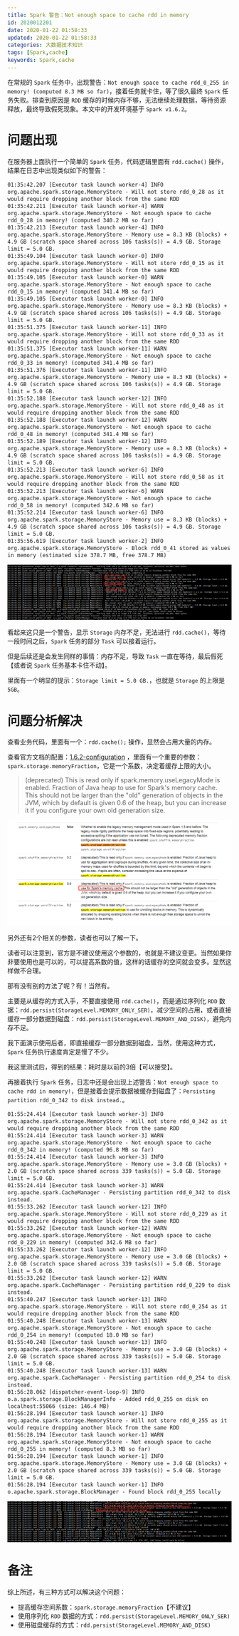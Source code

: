 ```yaml
---
title: Spark 警告：Not enough space to cache rdd in memory
id: 2020012201
date: 2020-01-22 01:58:33
updated: 2020-01-22 01:58:33
categories: 大数据技术知识
tags: [Spark,cache]
keywords: Spark,cache
---
```



在常规的 `Spark` 任务中，出现警告：`Not enough space to cache rdd_0_255 in memory! (computed 8.3 MB so far)`，接着任务就卡住，等了很久最终 `Spark` 任务失败。排查到原因是 `RDD` 缓存的时候内存不够，无法继续处理数据，等待资源释放，最终导致假死现象。本文中的开发环境基于 `Spark v1.6.2`。


<!-- more -->


# 问题出现


在服务器上面执行一个简单的 `Spark` 任务，代码逻辑里面有 `rdd.cache()` 操作，结果在日志中出现类似如下的警告：

```
01:35:42.207 [Executor task launch worker-4] INFO  org.apache.spark.storage.MemoryStore - Will not store rdd_0_28 as it would require dropping another block from the same RDD
01:35:42.211 [Executor task launch worker-4] WARN  org.apache.spark.storage.MemoryStore - Not enough space to cache rdd_0_28 in memory! (computed 340.2 MB so far)
01:35:42.213 [Executor task launch worker-4] INFO  org.apache.spark.storage.MemoryStore - Memory use = 8.3 KB (blocks) + 4.9 GB (scratch space shared across 106 tasks(s)) = 4.9 GB. Storage limit = 5.0 GB.
01:35:49.104 [Executor task launch worker-0] INFO  org.apache.spark.storage.MemoryStore - Will not store rdd_0_15 as it would require dropping another block from the same RDD
01:35:49.105 [Executor task launch worker-0] WARN  org.apache.spark.storage.MemoryStore - Not enough space to cache rdd_0_15 in memory! (computed 341.4 MB so far)
01:35:49.105 [Executor task launch worker-0] INFO  org.apache.spark.storage.MemoryStore - Memory use = 8.3 KB (blocks) + 4.9 GB (scratch space shared across 106 tasks(s)) = 4.9 GB. Storage limit = 5.0 GB.
01:35:51.375 [Executor task launch worker-11] INFO  org.apache.spark.storage.MemoryStore - Will not store rdd_0_33 as it would require dropping another block from the same RDD
01:35:51.375 [Executor task launch worker-11] WARN  org.apache.spark.storage.MemoryStore - Not enough space to cache rdd_0_33 in memory! (computed 341.4 MB so far)
01:35:51.376 [Executor task launch worker-11] INFO  org.apache.spark.storage.MemoryStore - Memory use = 8.3 KB (blocks) + 4.9 GB (scratch space shared across 106 tasks(s)) = 4.9 GB. Storage limit = 5.0 GB.
01:35:52.188 [Executor task launch worker-12] INFO  org.apache.spark.storage.MemoryStore - Will not store rdd_0_48 as it would require dropping another block from the same RDD
01:35:52.188 [Executor task launch worker-12] WARN  org.apache.spark.storage.MemoryStore - Not enough space to cache rdd_0_48 in memory! (computed 341.4 MB so far)
01:35:52.189 [Executor task launch worker-12] INFO  org.apache.spark.storage.MemoryStore - Memory use = 8.3 KB (blocks) + 4.9 GB (scratch space shared across 106 tasks(s)) = 4.9 GB. Storage limit = 5.0 GB.
01:35:52.213 [Executor task launch worker-6] INFO  org.apache.spark.storage.MemoryStore - Will not store rdd_0_58 as it would require dropping another block from the same RDD
01:35:52.213 [Executor task launch worker-6] WARN  org.apache.spark.storage.MemoryStore - Not enough space to cache rdd_0_58 in memory! (computed 342.6 MB so far)
01:35:52.214 [Executor task launch worker-6] INFO  org.apache.spark.storage.MemoryStore - Memory use = 8.3 KB (blocks) + 4.9 GB (scratch space shared across 106 tasks(s)) = 4.9 GB. Storage limit = 5.0 GB.
01:35:56.619 [Executor task launch worker-2] INFO  org.apache.spark.storage.MemoryStore - Block rdd_0_41 stored as values in memory (estimated size 378.7 MB, free 378.7 MB)
```

![Storage 内存不足警告](https://raw.githubusercontent.com/iplaypi/img-playpi/master/img/2020/20200122021258.png "Storage 内存不足警告")

看起来这只是一个警告，显示 `Storage` 内存不足，无法进行 `rdd.cache()`，等待一段时间之后，`Spark` 任务的部分 `Task` 可以接着运行。

但是后续还是会发生同样的事情：内存不足，导致 `Task` 一直在等待，最后假死【或者说 `Spark` 任务基本卡住不动】。

里面有一个明显的提示：`Storage limit = 5.0 GB.`，也就是 `Storage` 的上限是 `5GB`。


# 问题分析解决


查看业务代码，里面有一个：`rdd.cache();` 操作，显然会占用大量的内存。

查看官方文档的配置：[1.6.2-configuration](https://spark.apache.org/docs/1.6.2/configuration.html) ，里面有一个重要的参数：`spark.storage.memoryFraction`，它是一个系数，决定着缓存上限的大小。

> (deprecated) This is read only if spark.memory.useLegacyMode is enabled. Fraction of Java heap to use for Spark's memory cache. This should not be larger than the "old" generation of objects in the JVM, which by default is given 0.6 of the heap, but you can increase it if you configure your own old generation size.

![memoryFraction 参数](https://raw.githubusercontent.com/iplaypi/img-playpi/master/img/2020/20200122023358.png "memoryFraction 参数")

另外还有2个相关的参数，读者也可以了解一下。

读者可以注意到，官方是不建议使用这个参数的，也就是不建议变更。当然如果你非要使用也是可以的，可以提高系数的值，这样的话缓存的空间就会变多。显然这样做不合理。

那有没有别的方法了呢？有！当然有。

主要是从缓存的方式入手，不要直接使用 `rdd.cache()`，而是通过序列化 `RDD` 数据：`rdd.persist(StorageLevel.MEMORY_ONLY_SER)`，减少空间的占用，或者直接缓存一部分数据到磁盘：`rdd.persist(StorageLevel.MEMORY_AND_DISK)`，避免内存不足。

我下面演示使用后者，即直接缓存一部分数据到磁盘，当然，使用这种方式，`Spark` 任务执行速度肯定是慢了不少。

我这里测试后，得到的结果：耗时是以前的3倍【可以接受】。

再接着执行 `Spark` 任务，日志中还是会出现上述警告：`Not enough space to cache rdd in memory!`，但是接着会提示数据被缓存到磁盘了：`Persisting partition rdd_0_342 to disk instead.`。

```
01:55:24.414 [Executor task launch worker-3] INFO  org.apache.spark.storage.MemoryStore - Will not store rdd_0_342 as it would require dropping another block from the same RDD
01:55:24.414 [Executor task launch worker-3] WARN  org.apache.spark.storage.MemoryStore - Not enough space to cache rdd_0_342 in memory! (computed 96.8 MB so far)
01:55:24.414 [Executor task launch worker-3] INFO  org.apache.spark.storage.MemoryStore - Memory use = 3.0 GB (blocks) + 2.0 GB (scratch space shared across 339 tasks(s)) = 5.0 GB. Storage limit = 5.0 GB.
01:55:24.414 [Executor task launch worker-3] WARN  org.apache.spark.CacheManager - Persisting partition rdd_0_342 to disk instead.
01:55:33.262 [Executor task launch worker-12] INFO  org.apache.spark.storage.MemoryStore - Will not store rdd_0_229 as it would require dropping another block from the same RDD
01:55:33.262 [Executor task launch worker-12] WARN  org.apache.spark.storage.MemoryStore - Not enough space to cache rdd_0_229 in memory! (computed 342.6 MB so far)
01:55:33.262 [Executor task launch worker-12] INFO  org.apache.spark.storage.MemoryStore - Memory use = 3.0 GB (blocks) + 2.0 GB (scratch space shared across 339 tasks(s)) = 5.0 GB. Storage limit = 5.0 GB.
01:55:33.262 [Executor task launch worker-12] WARN  org.apache.spark.CacheManager - Persisting partition rdd_0_229 to disk instead.
01:55:40.247 [Executor task launch worker-13] INFO  org.apache.spark.storage.MemoryStore - Will not store rdd_0_254 as it would require dropping another block from the same RDD
01:55:40.248 [Executor task launch worker-13] WARN  org.apache.spark.storage.MemoryStore - Not enough space to cache rdd_0_254 in memory! (computed 18.0 MB so far)
01:55:40.248 [Executor task launch worker-13] INFO  org.apache.spark.storage.MemoryStore - Memory use = 3.0 GB (blocks) + 2.0 GB (scratch space shared across 339 tasks(s)) = 5.0 GB. Storage limit = 5.0 GB.
01:55:40.248 [Executor task launch worker-13] WARN  org.apache.spark.CacheManager - Persisting partition rdd_0_254 to disk instead.
01:56:28.062 [dispatcher-event-loop-9] INFO  o.a.spark.storage.BlockManagerInfo - Added rdd_0_255 on disk on localhost:55066 (size: 146.4 MB)
01:56:28.194 [Executor task launch worker-1] INFO  org.apache.spark.storage.MemoryStore - Will not store rdd_0_255 as it would require dropping another block from the same RDD
01:56:28.194 [Executor task launch worker-1] WARN  org.apache.spark.storage.MemoryStore - Not enough space to cache rdd_0_255 in memory! (computed 8.3 MB so far)
01:56:28.194 [Executor task launch worker-1] INFO  org.apache.spark.storage.MemoryStore - Memory use = 3.0 GB (blocks) + 2.0 GB (scratch space shared across 339 tasks(s)) = 5.0 GB. Storage limit = 5.0 GB.
01:56:28.194 [Executor task launch worker-1] INFO  o.apache.spark.storage.BlockManager - Found block rdd_0_255 locally
```

![一部分数据被缓存到磁盘](https://raw.githubusercontent.com/iplaypi/img-playpi/master/img/2020/20200122024437.png "一部分数据被缓存到磁盘")


# 备注


综上所述，有三种方式可以解决这个问题：

- 提高缓存空间系数：`spark.storage.memoryFraction`【不建议】
- 使用序列化 `RDD` 数据的方式：`rdd.persist(StorageLevel.MEMORY_ONLY_SER)`
- 使用磁盘缓存的方式：`rdd.persist(StorageLevel.MEMORY_AND_DISK)`

